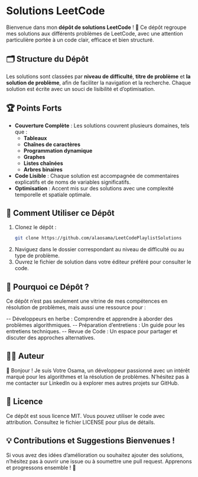 # Solutions LeetCode

Bienvenue dans mon **dépôt de solutions LeetCode** ! 🎯 Ce dépôt regroupe mes solutions aux différents problèmes de LeetCode, avec une attention particulière portée à un code clair, efficace et bien structuré.

## 🗂️ Structure du Dépôt

Les solutions sont classées par **niveau de difficulté**, **titre de problème** et **la solution de problème**, afin de faciliter la navigation et la recherche. Chaque solution est écrite avec un souci de lisibilité et d’optimisation.

## 🏆 Points Forts

- **Couverture Complète** : Les solutions couvrent plusieurs domaines, tels que :
  - **Tableaux**
  - **Chaînes de caractères**
  - **Programmation dynamique**
  - **Graphes**
  - **Listes chaînées**
  - **Arbres binaires**
- **Code Lisible** : Chaque solution est accompagnée de commentaires explicatifs et de noms de variables significatifs.
- **Optimisation** : Accent mis sur des solutions avec une complexité temporelle et spatiale optimale.

## 🚀 Comment Utiliser ce Dépôt

1. Clonez le dépôt :
   ```bash
   git clone https://github.com/alaosama/LeetCodePlaylistSolutions

2. Naviguez dans le dossier correspondant au niveau de difficulté ou au type de problème.
3. Ouvrez le fichier de solution dans votre éditeur préféré pour consulter le code.

## 🌟 Pourquoi ce Dépôt ?
Ce dépôt n’est pas seulement une vitrine de mes compétences en résolution de problèmes, mais aussi une ressource pour :

-- Développeurs en herbe : Comprendre et apprendre à aborder des problèmes algorithmiques.
-- Préparation d’entretiens : Un guide pour les entretiens techniques.
-- Revue de Code : Un espace pour partager et discuter des approches alternatives.

## 🧑‍💻 Auteur
👋 Bonjour ! Je suis Votre Osama, un développeur passionné avec un intérêt marqué pour les algorithmes et la résolution de problèmes. N’hésitez pas à me contacter sur LinkedIn ou à explorer mes autres projets sur GitHub.

## 📜 Licence
Ce dépôt est sous licence MIT. Vous pouvez utiliser le code avec attribution. Consultez le fichier LICENSE pour plus de détails.

## 💡 Contributions et Suggestions Bienvenues !
Si vous avez des idées d’amélioration ou souhaitez ajouter des solutions, n’hésitez pas à ouvrir une issue ou à soumettre une pull request. Apprenons et progressons ensemble ! 🚀

